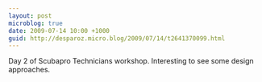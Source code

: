```yaml
---
layout: post
microblog: true
date: 2009-07-14 10:00 +1000
guid: http://desparoz.micro.blog/2009/07/14/t2641370099.html
---
```

Day 2 of Scubapro Technicians workshop. Interesting to see some design approaches.
